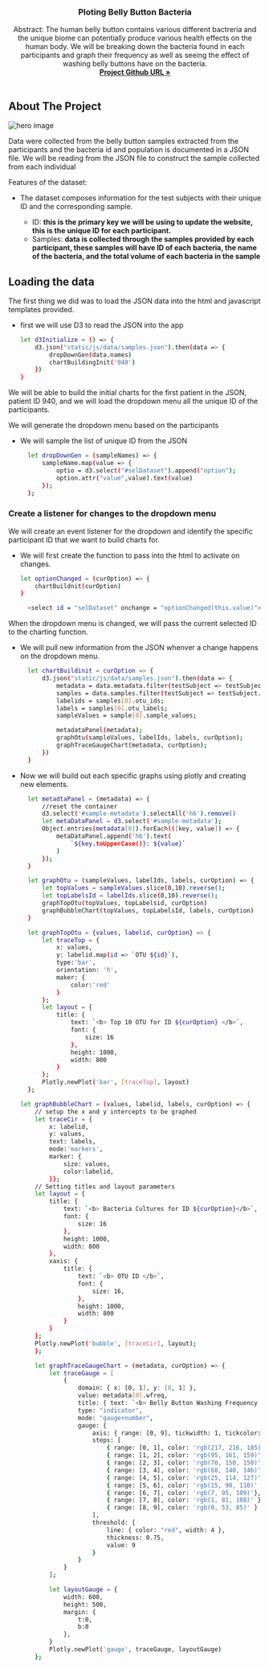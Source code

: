 <h3 align="center">Ploting Belly Button Bacteria</h3>

<p align="center">
     Abstract: 
     The human belly button contains various different bactreria and the unique biome can potentially produce various health effects on the human body. We will be breaking down the bacteria found in each participants and graph their frequency as well as seeing the effect of washing belly buttons have on the bacteria.
    <br />
    <a href="https://github.com/HsuChe/plot.ly-homework"><strong>Project Github URL »</strong></a>
    <br />
    <br />
  </p>
</p>

<!-- ABOUT THE PROJECT -->

## About The Project

![hero image](images/bacteria-163711_1280.jpg)

Data were collected from the belly button samples extracted from the participants and the bacteria id and population is documented in a JSON file. We will be reading from the JSON file to construct the sample collected from each individual

Features of the dataset:

* The dataset composes information for the test subjects with their unique ID and the corresponding sample.

  * ID: **this is the primary key we will be using to update the website, this is the unique ID for each participant.**
  * Samples: **data is collected through the samples provided by each participant, these samples will have ID of each bacteria, the name of the bacteria, and the total volume of each bacteria in the sample**
  
## Loading the data

The first thing we did was to load the JSON data into the html and javascript templates provided.

* first we will use D3 to read the JSON into the app

  ```sh
  let d3Initialize = () => {
      d3.json("static/js/data/samples.json").then(data => {
          dropDownGen(data.names)
          chartBuildingInit('940')
      })
  }
  ```

We will be able to build the initial charts for the first patient in the JSON, patient ID 940, and we will load the dropdown menu all the unique ID of the participants. 

We will generate the dropdown menu based on the participants

* We will sample the list of unique ID from the JSON

  ```sh
    let dropDownGen = (sampleNames) => {
        sampleName.map(value => {
            optio = d3.select("#selDataset").append("option");
            option.attr("value",value).text(value)
        });
    };
  ```

### Create a listener for changes to the dropdown menu

We will create an event listener for the dropdown and identify the specific participant ID that we want to build charts for. 

* We will first create the function to pass into the html to activate on changes.

  ```sh
  let optionChanged = (curOption) => {
      chartBuildnit(curOption)
  }
  ```
  ```sh
    <select id = "selDataset" onchange = "optionChanged(this.value)"></select>
  ```

When the dropdown menu is changed, we will pass the current selected ID to the charting function.

* We will pull new information from the JSON whenver a change happens on the dropdown menu.

  ```sh
    let chartBuildinit = curOption => {
        d3.json("static/js/data/samples.json").then(data => {
            metadata = data.metadata.filter(testSubject => testSubject.id == curOption);
            samples = data.samples.filter(testSubject => testSubject.id == curOption);
            labelids = samples[0].otu_ids;
            labels = samples[0].otu_labels;
            sampleValues = sample[0].sample_values;

            metadataPanel(metadata);
            graphOtu(sampleValues, labelIds, labels, curOption);
            graphTraceGaugeChart(metadata, curOption);
        })
    }
  ```
* Now we will build out each specific graphs using plotly and creating new elements. 

  ```sh
    let metadtaPanel = (metadata) => {
        //reset the container
        d3.select('#sample-metadata').selectAll('h6').remove()
        let metaDataPanel = d3.select('#sample-metadata');
        Object.entries(metadata[0]).forEach(([key, value]) => {
            metaDataPanel.append('h6').text(
                `${key.toUpperCase()}: ${value}`
            )
        });
    }
  ```

  ```sh
    let graphOtu = (sampleValues, labelIds, labels, curOption) => {
        let topValues = sampleValues.slice(0,10).reverse();
        let topLabelsId = labelIds.slice(0,10).reverse();
        graphTopOtu(topValues, topLabelsid, curOption)
        graphBubbleChart(topValues, topLabelsId, labels, curOption)
    }
  ```

  ```sh
    let graphTopOtu = {values, labelid, curOption} => {
        let traceTop = {
            x: values,
            y: labelid.map(id => `OTU ${id}`),
            type:'bar',
            orientation: 'h',
            maker: {
                color:'red'
            }
        };
        let layout = {
            title: {
                text: `<b> Top 10 OTU for ID ${curOption} </b>`,
                font: {
                    size: 16
                },
                height: 1000,
                width: 800
            }
        };
        Plotly.newPlot('bar', [traceTop], layout)
    };
  ```

    ```sh
    let graphBubbleChart = (values, labelid, labels, curOption) => {
        // setup the x and y intercepts to be graphed
        let traceCir = {
            x: labelid,
            y: values,
            text: labels,
            mode:'markers',
            marker: {
                size: values,
                color:labelid,
            }};
        // Setting titles and layout parameters
        let layout = {
            title: {
                text: `<b> Bacteria Cultures for ID ${curOption}</b>`,
                font: {
                    size: 16
                },
                height: 1000,
                width: 800
            },
            xaxis: {
                title: {
                    text: `<b> OTU ID </b>`,
                    font: {
                        size: 16,
                    },
                    height: 1000,
                    width: 800
                }
            }
        };
        Plotly.newPlot('bubble', [traceCir], layout);
        };

        let graphTraceGaugeChart = (metadata, curOption) => {
            let traceGauge = [
                {
                    domain: { x: [0, 1], y: [0, 1] },
                    value: metadata[0].wfreq,
                    title: { text: `<b> Belly Button Washing Frequency ID ${(curOption)}</b>` },
                    type: "indicator",
                    mode: "gauge+number",
                    gauge: {
                        axis: { range: [0, 9], tickwidth: 1, tickcolor: "darkblue" },
                        steps: [
                            { range: [0, 1], color: 'rgb(217, 216, 185)' },
                            { range: [1, 2], color: 'rgb(95, 161, 159)' },
                            { range: [2, 3], color: 'rgb(70, 150, 150)' },
                            { range: [3, 4], color: 'rgb(68, 140, 146)' },
                            { range: [4, 5], color: 'rgb(25, 114, 127)' },
                            { range: [5, 6], color: 'rgb(15, 90, 110)' },
                            { range: [6, 7], color: 'rgb(7, 95, 109)'},
                            { range: [7, 8], color: 'rgb(1, 81, 108)' },
                            { range: [8, 9], color: 'rgb(0, 53, 85)' }
                        ],
                        threshold: {
                            line: { color: "red", width: 4 },
                            thickness: 0.75,
                            value: 9
                        }
                    }
                }
            ];

            let layoutGauge = {
                width: 600,
                height: 500,
                margin: {
                    t:0, 
                    b:0
                },
            }
            Plotly.newPlot('gauge', traceGauge, layoutGauge)
        };
    ```
